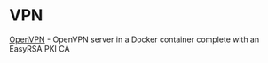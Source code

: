 # VPN
[OpenVPN](https://hub.docker.com/r/kylemanna/openvpn) - OpenVPN server in a Docker container complete with an EasyRSA PKI CA
